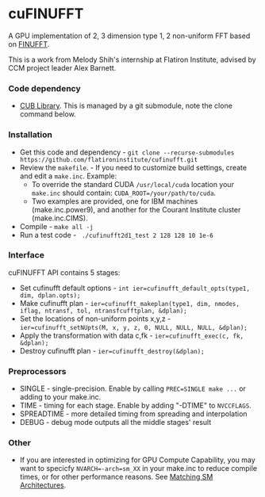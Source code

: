 # cuFINUFFT
A GPU implementation of 2, 3 dimension type 1, 2 non-uniform FFT based on [FINUFFT][1].

This is a work from Melody Shih's internship at Flatiron Institute, advised by CCM project leader Alex Barnett.


### Code dependency
 - [CUB Library][3]. This is managed by a git submodule, note the clone command below.

### Installation
 - Get this code and dependency -
 ```git clone --recurse-submodules https://github.com/flatironinstitute/cufinufft.git```
 - Review the `makefile`. - If you need to customize build settings, create and edit a `make.inc`.  Example:
   - To override the standard CUDA `/usr/local/cuda` location your `make.inc` should contain: ```CUDA_ROOT=/your/path/to/cuda```.
   - Two examples are provided, one for IBM machines (make.inc.power9), and another for the Courant Institute cluster (make.inc.CIMS).
 - Compile - ```make all -j```
 - Run a test code - ``` ./cufinufft2d1_test 2 128 128 10 1e-6```
 
### Interface
cuFINUFFT API contains 5 stages:
 - Set cufinufft default options - ```int ier=cufinufft_default_opts(type1, dim, dplan.opts);```
 - Make cufinufft plan - ``` ier=cufinufft_makeplan(type1, dim, nmodes, iflag, ntransf, tol, ntransfcufftplan, &dplan); ```
 - Set the locations of non-uniform points x,y,z - ```ier=cufinufft_setNUpts(M, x, y, z, 0, NULL, NULL, NULL, &dplan);```
 - Apply the transformation with data c,fk - ```ier=cufinufft_exec(c, fk, &dplan); ```
 - Destroy cufinufft plan - ```ier=cufinufft_destroy(&dplan);```
 
### Preprocessors
 - SINGLE - single-precision.  Enable by calling `PREC=SINGLE make ...` or adding to your make.inc.
 - TIME - timing for each stage.  Enable by adding "-DTIME" to `NVCCFLAGS`.
 - SPREADTIME - more detailed timing from spreading and interpolation
 - DEBUG - debug mode outputs all the middle stages' result
 
### Other
 - If you are interested in optimizing for GPU Compute Capability,
 you may want to specicfy ```NVARCH=-arch=sm_XX``` in your make.inc to reduce compile times,
 or for other performance reasons. See [Matching SM Architectures][2].

[1]: https://github.com/flatironinstitute/finufft
[2]: http://arnon.dk/matching-sm-architectures-arch-and-gencode-for-various-nvidia-cards/
[3]: https://github.com/NVlabs/cub
